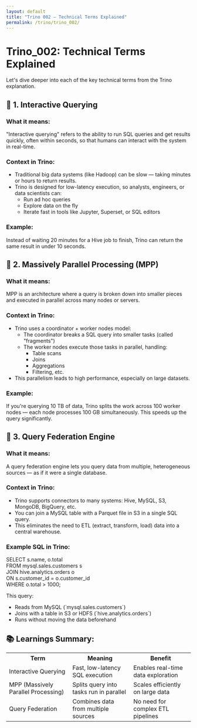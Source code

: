 ```yaml
---
layout: default
title: "Trino 002 – Technical Terms Explained"
permalink: /trino/trino_002/
---
```


<div class="container">
  <h1>Trino_002: Technical Terms Explained</h1>

  <div class="highlight">
    <p>Let's dive deeper into each of the key technical terms from the Trino explanation.</p>
  </div>

  <h2><span class="emoji">🔹</span> 1. Interactive Querying</h2>

  <h3>What it means:</h3>
  <p>"Interactive querying" refers to the ability to <span class="emphasis">run SQL queries and get results quickly</span>, often <span class="emphasis">within seconds</span>, so that humans can interact with the system in real-time.</p>

  <h3>Context in Trino:</h3>
  <ul>
    <li>Traditional big data systems (like Hadoop) can be slow — taking <span class="emphasis">minutes or hours</span> to return results.</li>
    <li>Trino is designed for <span class="emphasis">low-latency execution</span>, so analysts, engineers, or data scientists can:
      <ul>
        <li>Run ad hoc queries</li>
        <li>Explore data on the fly</li>
        <li>Iterate fast in tools like <span class="emphasis">Jupyter</span>, <span class="emphasis">Superset</span>, or <span class="emphasis">SQL editors</span></li>
      </ul>
    </li>
  </ul>

  <h3>Example:</h3>
  <div class="highlight">
    <p>Instead of waiting 20 minutes for a Hive job to finish, Trino can return the same result in <span class="emphasis">under 10 seconds</span>.</p>
  </div>

  <h2><span class="emoji">🔹</span> 2. Massively Parallel Processing (MPP)</h2>

  <h3>What it means:</h3>
  <p>MPP is an architecture where a query is <span class="emphasis">broken down into smaller pieces</span> and <span class="emphasis">executed in parallel across many nodes or servers</span>.</p>

  <h3>Context in Trino:</h3>
  <ul>
    <li>Trino uses a <span class="emphasis">coordinator + worker nodes model</span>:
      <ul>
        <li>The <span class="emphasis">coordinator</span> breaks a SQL query into smaller tasks (called "fragments")</li>
        <li>The <span class="emphasis">worker nodes</span> execute those tasks <span class="emphasis">in parallel</span>, handling:
          <ul>
            <li>Table scans</li>
            <li>Joins</li>
            <li>Aggregations</li>
            <li>Filtering, etc.</li>
          </ul>
        </li>
      </ul>
    </li>
    <li>This parallelism leads to <span class="emphasis">high performance</span>, especially on large datasets.</li>
  </ul>

  <h3>Example:</h3>
  <div class="highlight">
    <p>If you're querying 10 TB of data, Trino splits the work across 100 worker nodes — each node processes 100 GB simultaneously. This speeds up the query significantly.</p>
  </div>

  <h2><span class="emoji">🔹</span> 3. Query Federation Engine</h2>

  <h3>What it means:</h3>
  <p>A <span class="emphasis">query federation engine</span> lets you <span class="emphasis">query data from multiple, heterogeneous sources</span> — <span class="emphasis">as if it were a single database</span>.</p>

  <h3>Context in Trino:</h3>
  <ul>
    <li>Trino supports <span class="emphasis">connectors</span> to many systems: Hive, MySQL, S3, MongoDB, BigQuery, etc.</li>
    <li>You can <span class="emphasis">join a MySQL table with a Parquet file in S3</span> in a single SQL query.</li>
    <li>This eliminates the need to <span class="emphasis">ETL (extract, transform, load)</span> data into a central warehouse.</li>
  </ul>

  <h3>Example SQL in Trino:</h3>
  <div class="code-block">
    SELECT s.name, o.total<br>
    FROM mysql.sales.customers s<br>
    JOIN hive.analytics.orders o<br>
      ON s.customer_id = o.customer_id<br>
    WHERE o.total > 1000;
  </div>

  <p>This query:</p>
  <ul>
    <li>Reads from <span class="emphasis">MySQL</span> (`mysql.sales.customers`)</li>
    <li>Joins with a table in <span class="emphasis">S3</span> or <span class="emphasis">HDFS</span> (`hive.analytics.orders`)</li>
    <li>Runs <span class="emphasis">without moving the data beforehand</span></li>
  </ul>

  <h2><span class="section-title">📚 Learnings Summary:</span></h2>
  <table>
    <tr>
      <th>Term</th>
      <th>Meaning</th>
      <th>Benefit</th>
    </tr>
    <tr>
      <td><span class="emphasis">Interactive Querying</span></td>
      <td>Fast, low-latency SQL execution</td>
      <td>Enables real-time data exploration</td>
    </tr>
    <tr>
      <td><span class="emphasis">MPP (Massively Parallel Processing)</span></td>
      <td>Splits query into tasks run in parallel</td>
      <td>Scales efficiently on large data</td>
    </tr>
    <tr>
      <td><span class="emphasis">Query Federation</span></td>
      <td>Combines data from multiple sources</td>
      <td>No need for complex ETL pipelines</td>
    </tr>
  </table>


</div>